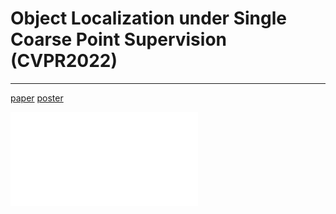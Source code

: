 # Object Localization under Single Coarse Point Supervision (CVPR2022)

------

[paper]() [poster]()

![method](../../../figure/cpr_x10.pdf)
